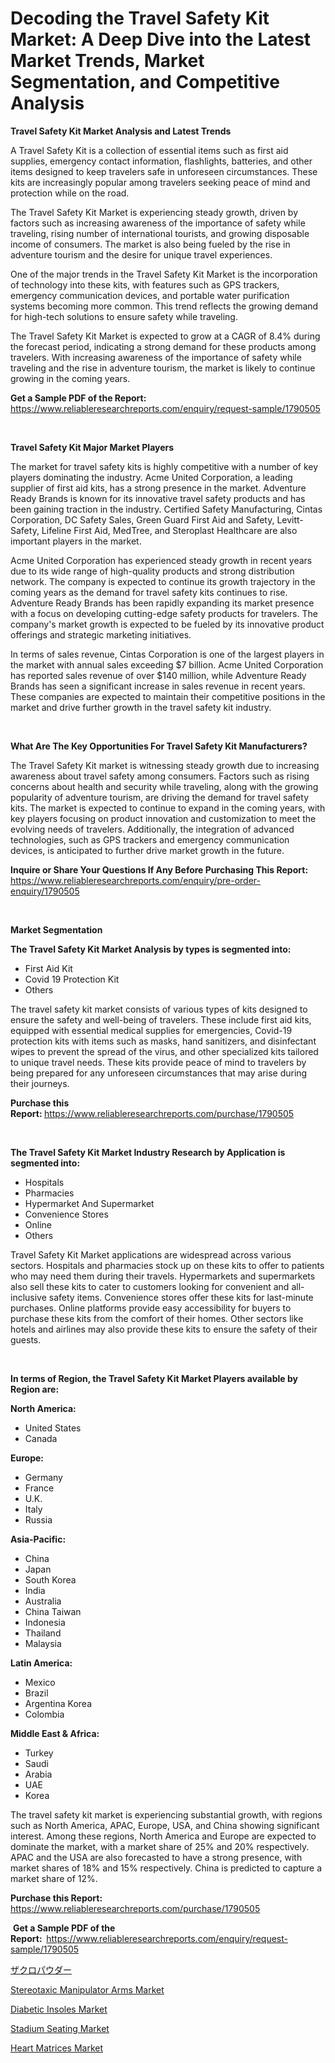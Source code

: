 <p><h1>Decoding the Travel Safety Kit Market: A Deep Dive into the Latest Market Trends, Market Segmentation, and Competitive Analysis</h1></p><p><strong>Travel Safety Kit Market Analysis and Latest Trends</strong></p>
<p><p>A Travel Safety Kit is a collection of essential items such as first aid supplies, emergency contact information, flashlights, batteries, and other items designed to keep travelers safe in unforeseen circumstances. These kits are increasingly popular among travelers seeking peace of mind and protection while on the road.</p><p>The Travel Safety Kit Market is experiencing steady growth, driven by factors such as increasing awareness of the importance of safety while traveling, rising number of international tourists, and growing disposable income of consumers. The market is also being fueled by the rise in adventure tourism and the desire for unique travel experiences.</p><p>One of the major trends in the Travel Safety Kit Market is the incorporation of technology into these kits, with features such as GPS trackers, emergency communication devices, and portable water purification systems becoming more common. This trend reflects the growing demand for high-tech solutions to ensure safety while traveling.</p><p>The Travel Safety Kit Market is expected to grow at a CAGR of 8.4% during the forecast period, indicating a strong demand for these products among travelers. With increasing awareness of the importance of safety while traveling and the rise in adventure tourism, the market is likely to continue growing in the coming years.</p></p>
<p><strong>Get a Sample PDF of the Report:&nbsp;</strong> <a href="https://www.reliableresearchreports.com/enquiry/request-sample/1790505">https://www.reliableresearchreports.com/enquiry/request-sample/1790505</a></p>
<p>&nbsp;</p>
<p><strong>Travel Safety Kit Major Market Players</strong></p>
<p><p>The market for travel safety kits is highly competitive with a number of key players dominating the industry. Acme United Corporation, a leading supplier of first aid kits, has a strong presence in the market. Adventure Ready Brands is known for its innovative travel safety products and has been gaining traction in the industry. Certified Safety Manufacturing, Cintas Corporation, DC Safety Sales, Green Guard First Aid and Safety, Levitt-Safety, Lifeline First Aid, MedTree, and Steroplast Healthcare are also important players in the market.</p><p>Acme United Corporation has experienced steady growth in recent years due to its wide range of high-quality products and strong distribution network. The company is expected to continue its growth trajectory in the coming years as the demand for travel safety kits continues to rise. Adventure Ready Brands has been rapidly expanding its market presence with a focus on developing cutting-edge safety products for travelers. The company's market growth is expected to be fueled by its innovative product offerings and strategic marketing initiatives.</p><p>In terms of sales revenue, Cintas Corporation is one of the largest players in the market with annual sales exceeding $7 billion. Acme United Corporation has reported sales revenue of over $140 million, while Adventure Ready Brands has seen a significant increase in sales revenue in recent years. These companies are expected to maintain their competitive positions in the market and drive further growth in the travel safety kit industry.</p></p>
<p>&nbsp;</p>
<p><strong>What Are The Key Opportunities For Travel Safety Kit Manufacturers?</strong></p>
<p><p>The Travel Safety Kit market is witnessing steady growth due to increasing awareness about travel safety among consumers. Factors such as rising concerns about health and security while traveling, along with the growing popularity of adventure tourism, are driving the demand for travel safety kits. The market is expected to continue to expand in the coming years, with key players focusing on product innovation and customization to meet the evolving needs of travelers. Additionally, the integration of advanced technologies, such as GPS trackers and emergency communication devices, is anticipated to further drive market growth in the future.</p></p>
<p><strong>Inquire or Share Your Questions If Any Before Purchasing This Report:</strong> <a href="https://www.reliableresearchreports.com/enquiry/pre-order-enquiry/1790505">https://www.reliableresearchreports.com/enquiry/pre-order-enquiry/1790505</a></p>
<p>&nbsp;</p>
<p><strong>Market Segmentation</strong></p>
<p><strong>The Travel Safety Kit Market Analysis by types is segmented into:</strong></p>
<p><ul><li>First Aid Kit</li><li>Covid 19 Protection Kit</li><li>Others</li></ul></p>
<p><p>The travel safety kit market consists of various types of kits designed to ensure the safety and well-being of travelers. These include first aid kits, equipped with essential medical supplies for emergencies, Covid-19 protection kits with items such as masks, hand sanitizers, and disinfectant wipes to prevent the spread of the virus, and other specialized kits tailored to unique travel needs. These kits provide peace of mind to travelers by being prepared for any unforeseen circumstances that may arise during their journeys.</p></p>
<p><strong>Purchase this Report:&nbsp;</strong><a href="https://www.reliableresearchreports.com/purchase/1790505">https://www.reliableresearchreports.com/purchase/1790505</a></p>
<p>&nbsp;</p>
<p><strong>The Travel Safety Kit Market Industry Research by Application is segmented into:</strong></p>
<p><ul><li>Hospitals</li><li>Pharmacies</li><li>Hypermarket And Supermarket</li><li>Convenience Stores</li><li>Online</li><li>Others</li></ul></p>
<p><p>Travel Safety Kit Market applications are widespread across various sectors. Hospitals and pharmacies stock up on these kits to offer to patients who may need them during their travels. Hypermarkets and supermarkets also sell these kits to cater to customers looking for convenient and all-inclusive safety items. Convenience stores offer these kits for last-minute purchases. Online platforms provide easy accessibility for buyers to purchase these kits from the comfort of their homes. Other sectors like hotels and airlines may also provide these kits to ensure the safety of their guests.</p></p>
<p>&nbsp;</p>
<p><strong>In terms of Region, the Travel Safety Kit Market Players available by Region are:</strong></p>
<p>
    <p> <strong> North America: </strong>
        <ul>
            <li>United States</li>
            <li>Canada</li>
        </ul>
        </p> 
    <p> <strong> Europe: </strong>
        <ul>
            <li>Germany</li>
            <li>France</li>
            <li>U.K.</li>
            <li>Italy</li>
            <li>Russia</li>
        </ul>
        </p> 
    <p> <strong> Asia-Pacific: </strong>
        <ul>
            <li>China</li>
            <li>Japan</li>
            <li>South Korea</li>
            <li>India</li>
            <li>Australia</li>
            <li>China Taiwan</li>
            <li>Indonesia</li>
            <li>Thailand</li>
            <li>Malaysia</li>
        </ul>
        </p> 
    <p> <strong> Latin America: </strong>
        <ul>
            <li>Mexico</li>
            <li>Brazil</li>
            <li>Argentina Korea</li>
            <li>Colombia</li>
        </ul>
        </p> 
    <p> <strong> Middle East & Africa: </strong>
        <ul>
            <li>Turkey</li>
            <li>Saudi</li>
            <li>Arabia</li>
            <li>UAE</li>
            <li>Korea</li>
        </ul>
    </p>
    </p>
<p><p>The travel safety kit market is experiencing substantial growth, with regions such as North America, APAC, Europe, USA, and China showing significant interest. Among these regions, North America and Europe are expected to dominate the market, with a market share of 25% and 20% respectively. APAC and the USA are also forecasted to have a strong presence, with market shares of 18% and 15% respectively. China is predicted to capture a market share of 12%.</p></p>
<p><strong>Purchase this Report: </strong><a href="https://www.reliableresearchreports.com/purchase/1790505">https://www.reliableresearchreports.com/purchase/1790505</a></p>
<p>&nbsp;<strong>Get a Sample PDF of the Report:&nbsp;&nbsp;</strong><a href="https://www.reliableresearchreports.com/enquiry/request-sample/1790505">https://www.reliableresearchreports.com/enquiry/request-sample/1790505</a></p>
<p><strong></strong></p>
<p><p><a href="https://medium.com/@elmorunolfsson2023/%E3%82%B6%E3%82%AF%E3%83%AD%E3%83%91%E3%82%A6%E3%83%80%E3%83%BC%E3%83%9E%E3%83%BC%E3%82%B1%E3%83%83%E3%83%88%E3%81%AE%E5%B1%95%E6%9C%9B-%E7%94%A3%E6%A5%AD%E6%A6%82%E8%A6%81%E3%81%A8%E4%BA%88%E6%B8%AC-2024%E5%B9%B4%E3%81%8B%E3%82%892031%E5%B9%B4-6156ebf377fc">ザクロパウダー</a></p><p><a href="https://issuu.com/reportprime-2/docs/stereotaxic-manipulator-arms-market-size-2030.pptx">Stereotaxic Manipulator Arms Market</a></p><p><a href="https://github.com/zjyglelu/Market-Research-Report-List-1/blob/main/diabetic-insoles-market.md">Diabetic Insoles Market</a></p><p><a href="https://github.com/mbisetmhermsr/Market-Research-Report-List-1/blob/main/stadium-seating-market.md">Stadium Seating Market</a></p><p><a href="https://issuu.com/reportprime-2/docs/heart-matrices-market-size-2030.pptx">Heart Matrices Market</a></p></p>